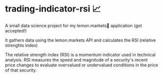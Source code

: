 # trading-indicator-rsi 📈

A small data science project for my lemon.markets🍋 application (got accepted!)

It gathers data using the lemon.markets API and calculates the RSI (relative strenghts index)

The relative strength index (RSI) is a momentum indicator used in technical analysis. 
RSI measures the speed and magnitude of a security's recent price changes to evaluate overvalued or undervalued conditions in the price of that security.
